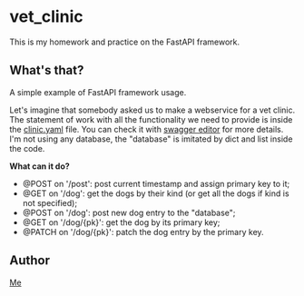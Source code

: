 # vet_clinic
This is my homework and practice on the FastAPI framework.

## What's that?

A simple example of FastAPI framework usage.

Let's imagine that somebody asked us to make a webservice for a vet clinic. The statement of work with all the functionality we need to provide is inside the [clinic.yaml](clinic.yaml) file. You can check it with [swagger editor](https://editor-next.swagger.io/) for more details. I'm not using any database, the "database" is imitated by dict and list inside the code.

**What can it do?**

- @POST on '/post': post current timestamp and assign primary key to it;
- @GET on '/dog': get the dogs by their kind (or get all the dogs if kind is not specified);
- @POST on '/dog': post new dog entry to the "database";
- @GET on '/dog/{pk}': get the dog by its primary key;
- @PATCH on '/dog/{pk}': patch the dog entry by the primary key.

## Author

[Me](@onthebox)
